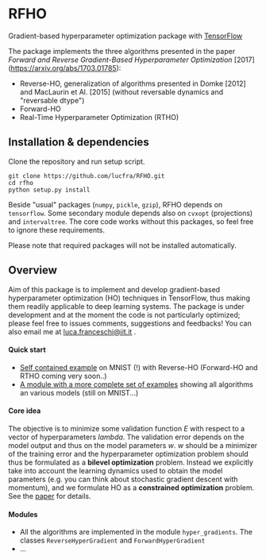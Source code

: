 # RFHO
Gradient-based hyperparameter optimization package with 
[TensorFlow](https://www.tensorflow.org/)

The package implements the three algorithms presented in the paper
 _Forward and Reverse Gradient-Based Hyperparameter Optimization_ [2017]
 (https://arxiv.org/abs/1703.01785):
- Reverse-HO, generalization of algorithms presented in Domke [2012] and MacLaurin et Al. [2015] (without reversable dynamics and "reversable dtype")
- Forward-HO
- Real-Time Hyperparameter Optimization (RTHO)

## Installation & dependencies

Clone the repository and run setup script.

```
git clone https://github.com/lucfra/RFHO.git
cd rfho
python setup.py install
```

Beside "usual" packages (`numpy`, `pickle`, `gzip`), RFHO depends on `tensorflow`. Some secondary module depends also
on `cvxopt` (projections) and `intervaltree`. The core code works without this packages, so feel free to ignore
 these requirements.

Please note that required packages will not be installed automatically.

## Overview

Aim of this package is to implement and develop gradient-based hyperparameter optimization (HO) techniques in
TensorFlow, thus making them readily applicable to deep learning systems. The package is under
development and at the moment the code
is not particularly optimized;
please feel free to issues comments, suggestions and feedbacks! You can also email me at luca.franceschi@iit.it .


#### Quick start 

- [Self contained example](https://github.com/lucfra/RFHO/blob/master/rfho/examples/RFHO%20starting%20example.ipynb) on MNIST (!) with Reverse-HO 
(Forward-HO and RTHO coming very soon..)
- [A module with a more complete set of examples](https://github.com/lucfra/RFHO/blob/master/rfho/examples/all_methods_on_mnist.py) 
showing all algorithms an various models (still on MNIST...)

#### Core idea

The objective is to minimize some validation function _E_ with respect to
 a vector of hyperparameters _lambda_. The validation error depends on the model output and thus
 on the model parameters _w_. 
  _w_ should be a minimizer of the training error and the hyperparameter optimization 
  problem should thus be formulated as a __bilevel optimization__ problem.
   Instead we 
explicitly take into account the learning dynamics used to obtain the model  
parameters (e.g. you can think about stochastic gradient descent with momentum),
and we formulate
HO as a __constrained optimization__ problem. See the [paper]((https://arxiv.org/abs/1703.01785)) for details.

#### Modules

- All the algorithms are implemented in the module `hyper_gradients`.
The classes `ReverseHyperGradient` and `ForwardHyperGradient` 
- ...
